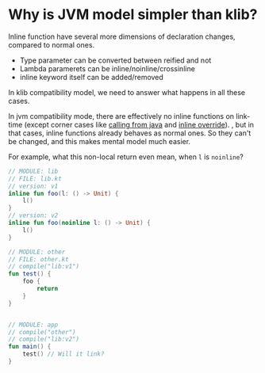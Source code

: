 # Why is JVM model simpler than klib? 

Inline function have several more dimensions of declaration changes, compared to normal ones.
- Type parameter can be converted between reified and not
- Lambda paramerets can be inline/noinline/crossinline
- inline keyword itself can be added/removed

In klib compatibility model, we need to answer what happens in all these cases.

In jvm compatibility mode, there are effectively no inline functions on link-time
(except corner cases like [calling from java](calling-from-java.md) and [inline override](inline-override.md)).
, but in that cases, inline functions already behaves as normal ones.
So they can't be changed, and this makes mental model much easier.  

For example, what this non-local return even mean, when `l` is `noinline`?

```kotlin
// MODULE: lib
// FILE: lib.kt
// version: v1
inline fun foo(l: () -> Unit) {
    l()
}
// version: v2
inline fun foo(noinline l: () -> Unit) {
    l()
}

// MODULE: other
// FILE: other.kt
// compile("lib:v1")
fun test() {
    foo {
        return
    }
}


// MODULE: app
// compile("other")
// compile("lib:v2")
fun main() {
    test() // Will it link?
}
```

